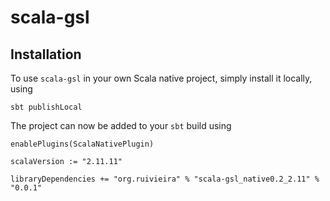# scala-gsl

## Installation

To use `scala-gsl` in your own Scala native project, simply install it locally, using

```$bash
sbt publishLocal
``` 

The project can now be added to your `sbt` build using

```$scala
enablePlugins(ScalaNativePlugin)

scalaVersion := "2.11.11"

libraryDependencies += "org.ruivieira" % "scala-gsl_native0.2_2.11" % "0.0.1"
```